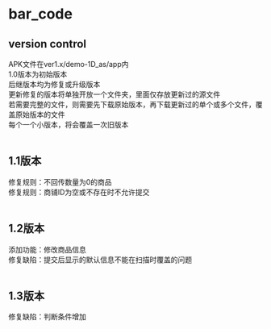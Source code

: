 # bar_code
## version control
APK文件在ver1.x/demo-1D_as/app内<br>
1.0版本为初始版本<br>
后继版本均为修复或升级版本<br>
更新修复的版本将单独开放一个文件夹，里面仅存放更新过的源文件<br>
若需要完整的文件，则需要先下载原始版本，再下载更新过的单个或多个文件，覆盖原始版本的文件<br>
每个一个小版本，将会覆盖一次旧版本<br><br>
## 1.1版本
修复规则：不回传数量为0的商品<br>
修复规则：商铺ID为空或不存在时不允许提交<br><br>
## 1.2版本
添加功能：修改商品信息<br>
修复缺陷：提交后显示的默认信息不能在扫描时覆盖的问题<br><br>
## 1.3版本
修复缺陷：判断条件增加<br>